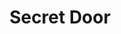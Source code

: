 --- 
title: "Secret Door"
publishdate: "2019-1-29T16:48:46+02:00"
src: "https://365manga.net/manga/secret-door"
image: "https://data.365manga.net/images/thumbnails/30708-secret-door.jpg"
description: " Secret Door summary is updating. Come visit Mangakakalot.com sometime to read the latest chapter of Secret Door. If you have any question about this manga, Please don't hesitate to contact us or translate team. Hope you enjoy it."
---